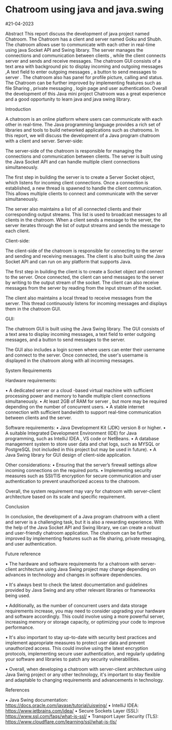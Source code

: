 # Chatroom using java and java.swing
#21-04-2023

Abstract
This report discuss the development of java project named Chatroom. The Chatroom has a client and server named Goku and Shubh. The chatroom allows user to communicate with each other in real-time using java Socket API and Swing library. The server manages the connections and communication between clients , while the client connects server and sends and receive messages.  The chatroom GUI consists of a text area with background pic to display incoming and outgoing messages ,A text field to enter outgoing messages , a button to send messages to server . The chatroom also has panel for profile picture, calling and status. The Chatroom can be further improved by implementing features such as file Sharing , private messaging , login page and user authentication. Overall the development of this Java mini project Chatroom was a great experience and a good opportunity to learn java and java swing library.


Introduction

A chatroom is an online platform where users can communicate with each other in real-time. The Java programming language provides a rich set of libraries and tools to build networked applications such as chatrooms. In this report, we will discuss the development of a Java program chatroom with a client and server.
Server-side:

The server-side of the chatroom is responsible for managing the connections and communication between clients. The server is built using the Java Socket API and can handle multiple client connections simultaneously.

The first step in building the server is to create a Server Socket object, which listens for incoming client connections. Once a connection is established, a new thread is spawned to handle the client communication. This allows multiple clients to connect and communicate with the server simultaneously.

The server also maintains a list of all connected clients and their corresponding output streams. This list is used to broadcast messages to all clients in the chatroom. When a client sends a message to the server, the server iterates through the list of output streams and sends the message to each client.


Client-side:

The client-side of the chatroom is responsible for connecting to the server and sending and receiving messages. The client is also built using the Java Socket API and can run on any platform that supports Java.

The first step in building the client is to create a Socket object and connect to the server. Once connected, the client can send messages to the server by writing to the output stream of the socket. The client can also receive messages from the server by reading from the input stream of the socket.

The client also maintains a local thread to receive messages from the server. This thread continuously listens for incoming messages and displays them in the chatroom GUI.

GUI:

The chatroom GUI is built using the Java Swing library. The GUI consists of a text area to display incoming messages, a text field to enter outgoing messages, and a button to send messages to the server.

The GUI also includes a login screen where users can enter their username and connect to the server. Once connected, the user's username is displayed in the chatroom along with all incoming messages.


System Requirements

Hardware requirements:

•	A dedicated server or a cloud -based virtual machine with sufficient processing power and memory to handle multiple client connections simultaneously.
•	At least 2GB of RAM for server , but more may be required depending on the number of concurrent users.
•	A stable internet connection with sufficient bandwidth to support real-time communication between clients and the server.

Software requirements:
•	Java Development Kit (JDK) version 8 or higher.
•	A suitable Integrated Development Environment (IDE) for Java programming, such as IntelliJ IDEA , VS code or NetBeans.
•	A database management system to store user data and chat logs, such as MYSQL or PostgreSQL (not included in this project but may be used in future).
•	A Java Swing library for GUI design of client-side application.

Other considerations:
•	Ensuring that the server’s firewall settings allow incoming connections on the required ports.
•	Implementing security measures such as SSl/TlS encryption for secure communication and user authentication to prevent unauthorized access to the chatroom.

Overall, the system requirement may vary for chatroom with server-client architecture based on its scale and specific requirement.


Conclusion

 In conclusion, the development of a Java program chatroom with a client and server is a challenging task, but it is also a rewarding experience. With the help of the Java Socket API and Swing library, we can create a robust and user-friendly chatroom application. The chatroom can be further improved by implementing features such as file sharing, private messaging, and user authentication.

Future reference

•	The hardware and software requirements for a chatroom with server-client architecture using Java Swing project may change depending on advances in technology and changes in software dependencies. 

•	It's always best to check the latest documentation and guidelines provided by Java Swing and any other relevant libraries or frameworks being used. 

•	Additionally, as the number of concurrent users and data storage requirements increase, you may need to consider upgrading your hardware and software accordingly. This could involve using a more powerful server, increasing memory or storage capacity, or optimizing your code to improve performance. 

•	It's also important to stay up-to-date with security best practices and implement appropriate measures to protect user data and prevent unauthorized access. This could involve using the latest encryption protocols, implementing secure user authentication, and regularly updating your software and libraries to patch any security vulnerabilities.

•	Overall, when developing a chatroom with server-client architecture using Java Swing project or any other technology, it's important to stay flexible and adaptable to changing requirements and advancements in technology.

References

•	Java Swing documentation: https://docs.oracle.com/javase/tutorial/uiswing/
•	IntelliJ IDEA: https://www.jetbrains.com/idea/
•	Secure Sockets Layer (SSL): https://www.ssl.com/faqs/what-is-ssl/
•	Transport Layer Security (TLS): https://www.cloudflare.com/learning/ssl/what-is-tls/





